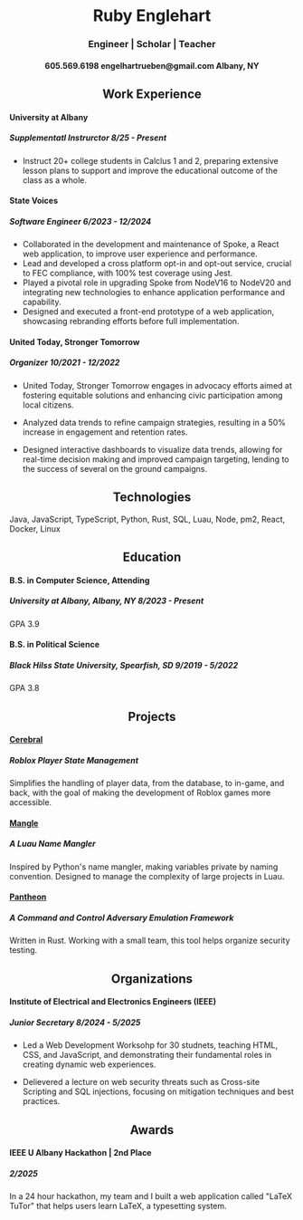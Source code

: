 <div align="center">

<h1>Ruby Englehart</h1>
<h3>Engineer | Scholar | Teacher</h3>
<h4>605.569.6198     engelhartrueben@gmail.com     Albany, NY</h4>
</div>

<div>
<div align="center">

<h2>Work Experience</h2>
</div>

<h4 id="-b-university-at-albany-b-"><b>University at Albany</b></h4>
<h5 id="supplementatl-instrurctor-i-8-25-present-i-">Supplementatl Instrurctor <i>8/25 - Present</i></h5>
<ul>
<li>Instruct 20+ college students in Calclus 1 and 2, preparing extensive lesson plans to support and improve the educational outcome of the class as a whole.</li>
</ul>

<h4 id="-b-state-voices-b-"><b>State Voices</b></h4>
<h5 id="software-engineer-i-6-2023-12-2024-i-">Software Engineer <i>6/2023 - 12/2024</i></h5>
<ul>
<li>Collaborated in the development and maintenance of Spoke, a React web application, to improve user experience and performance.</li>
<li>Lead and developed a cross platform opt-in and opt-out service, crucial to FEC compliance, with 100% test coverage using Jest.</li>
<li>Played a pivotal role in upgrading Spoke from NodeV16 to NodeV20 and integrating new technologies to enhance application performance and capability.</li>
<li>Designed and executed a front-end prototype of a web application, showcasing rebranding efforts before full implementation.</li>
</ul>

<h4 id="-b-united-today-stronger-tomorrow-b-"><b>United Today, Stronger Tomorrow</b></h4>
<h5 id="organizer-i-10-2021-12-2022-i-">Organizer <i>10/2021 - 12/2022</i></h5>
<ul>
<p><li>United Today, Stronger Tomorrow engages in advocacy efforts aimed at fostering equitable solutions and enhancing civic participation among local citizens.</li></p>
<p><li>Analyzed data trends to refine campaign strategies, resulting in a 50% increase in engagement and retention rates.</li></p>
<p><li>Designed interactive dashboards to visualize data trends, allowing for real-time decision making and improved campaign targeting, lending to the success of several on the ground campaigns.</li>
</ul>
</div>
<div>
<div align="center">

<h2>Technologies</h2>
</div>
Java, JavaScript, TypeScript, Python, Rust, SQL, Luau, Node, pm2, React, Docker, Linux
</div>

<div>
<div align="center">

<h2>Education</h2>
</div>

<h4 id="b-s-in-computer-science-attending">B.S. in Computer Science, Attending</h4>
<h5 id="university-at-albany-albany-ny-i-8-2023-present-i-">University at Albany, Albany, NY <i>8/2023 - Present</i></h5>
<p>GPA 3.9</p>
<h4 id="b-s-in-political-science">B.S. in Political Science</h4>
<h5 id="black-hilss-state-university-spearfish-sd-i-9-2019-5-2022-i-">Black Hilss State University, Spearfish, SD <i>9/2019 - 5/2022</i></h5>
<p>GPA 3.8
</div>
<div>
<div align="center">

<h2>Projects</h2>
</div>

<h4 id="-a-href-https-github-com-cerebrallabs-cerebral-cerebral-a-"><a href="https://github.com/CerebralLabs/cerebral">Cerebral</a></h4>
<h5 id="roblox-player-state-management">Roblox Player State Management</h5>
<p>Simplifies the handling of player data, from the database, to in-game, and back, with the goal of making the development of Roblox games more accessible.</p>
<h4 id="-a-href-https-github-com-cerebrallabs-mangle-mangle-a-"><a href="https://github.com/CerebralLabs/mangle">Mangle</a></h4>
<h5 id="a-luau-name-mangler">A Luau Name Mangler</h5>
<p>Inspired by Python&#39;s name mangler, making variables private by naming convention. Designed to manage the complexity of large projects in Luau.</p>
<h4 id="-a-href-https-github-com-coal-rock-pantheon-pantheon-a-"><a href="https://github.com/coal-rock/Pantheon">Pantheon</a></h4>
<h5 id="a-command-and-control-adversary-emulation-framework">A Command and Control Adversary Emulation Framework</h5>
<p>Written in Rust. Working with a small team,  this tool helps organize security testing.
</div>
<div>
<div align="center">

<h2>Organizations</h2>
</div>

<h4 id="institute-of-electrical-and-electronics-engineers-ieee-">Institute of Electrical and Electronics Engineers (IEEE)</h4>
<h5 id="junior-secretary-i-8-2024-5-2025-i-">Junior Secretary <i>8/2024 - 5/2025</i></h5>
<ul>
<p><li>Led a Web Development Worksohp for 30 studnets, teaching HTML, CSS, and JavaScript, and demonstrating their fundamental roles in creating dynamic web experiences.</li></p>
<p><li>Delievered a lecture on web security threats such as Cross-site Scripting and SQL injections, focusing on mitigation techniques and best practices. </li>
</ul>
</div>
<div>
<div align="center">

<h2>Awards</h2>
</div>

<h4 id="ieee-u-albany-hackathon-2nd-place">IEEE U Albany Hackathon | 2nd Place</h4>
<h5 id="-i-2-2025-i-"><i>2/2025</i></h5>
<p>In a 24 hour hackathon, my team and I built a web application called &quot;LaTeX TuTor&quot; that helps users learn LaTeX, a typesetting system.
</div></p>

